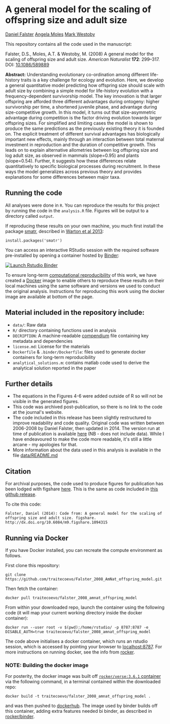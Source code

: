 # A general model for the scaling of offspring size and adult size

[Daniel Falster](http://danielfalster.com/)
[Angela Moles](http://www.bees.unsw.edu.au/angela-moles)
[Mark Westoby](http://bio.mq.edu.au/research/groups/ecology//westoby/mark.htm)

This repository contains all the code used in the manuscript:
  
Falster, D.S., Moles, A.T. & Westoby, M. (2008) A general model for the scaling of offspring size and adult size. *American Naturalist* **172**: 299–317. DOI: [10.1086/589889](http://doi.org/10.1086/589889)

**Abstract:** Understanding evolutionary co-ordination among different life-history traits is a key challenge for ecology and evolution. Here, we develop a general quantitative model predicting how offspring size should scale with adult size by combining a simple model for life-history evolution with a frequency-dependent survivorship model. The key innovation is that larger offspring are afforded three different advantages during ontogeny: higher survivorship per time, a shortened juvenile phase, and advantage during size-competitive growth. In this model, it turns out that size-asymmetric advantage during competition is the factor driving evolution towards larger offspring sizes. For simplified and limiting cases the model is shown to produce the same predictions as the previously existing theory it is founded on. The explicit treatment of different survival advantages has biologically important new effects, mainly through an interaction between total maternal investment in reproduction and the duration of competitive growth. This leads on to explain alternative allometries between log offspring size and log adult size, as observed in mammals (slope=0.95) and plants (slope=0.54). Further, it suggests how these differences relate quantitatively to specific biological processes during recruitment. In these ways the model generalizes across previous theory and provides explanations for some differences between major taxa.

## Running the code

All analyses were done in `R`. You can reproduce the results for this project by running the code in the `analysis.R` file. Figures will be output to a directory called `output`. 

If reproducing these results on your own machine, you much first install the package [smatr](cran.r-project.org/package=smatr), described in [Warton et al 2013](http://doi.org/10.1111/j.2041-210X.2011.00153.x):
  
```
install.packages('smatr')
```

You can access an interactive RStudio session with the required software pre-installed by opening a container hosted by [Binder](http://mybinder.org): 

[![Launch Rstudio Binder](http://mybinder.org/badge_logo.svg)](https://mybinder.org/v2/gh/dfalster/Falster_2008_AmNat_offspring_model/master?urlpath=rstudio)

To ensure long-term [computational reproducibility](https://www.britishecologicalsociety.org/wp-content/uploads/2017/12/guide-to-reproducible-code.pdf) of this work, we have created a [Docker](http://dockerhub.com) image to enable others to reproduce these results on their local machines using the same software and versions we used to conduct the original analysis. Instructions for reproducing this work using the docker image are available at bottom of the page. 

## Material included in the repository include:

- `data/`: Raw data
- `R/` directory containing functions used in analysis
- `DECRIPTION`: A machine-readable [compendium]() file containing key metadata and dependencies 
- `license.md`: License for the materials
- `Dockerfile` & `.binder/Dockerfile`: files used to generate docker containers for long-term reproducibility
- `analytical_solutions.m`: contains matlab code used to derive the analytical solution reported in the paper

## Further details

- The equations in the Figures 4-6 were added outside of R so will not be visible in the generated figures.
- This code was archived post-publication, so there is no link to the code at the journal's website.
- The code included in this release has been slightly restructured to improve readability and code quality. Original code was written between 2006-2008 by Daniel Falster, then updated in 2014. The version run at time of publication is available [here](https://github.com/dfalster/Falster_2008_AmNat_offspring_model/tree/c06c5de3a54b4589581b2f74b2c9fc5d1529fd6d) (NB - does not include data). While I have endeavoured to make the code more readable, it's still a little arcane - my apologies for that.
- More information about the data used in this analysis is available in the file [data/README.md](data/README.md)

## Citation

For archival purposes, the code used to produce figures for publication has been lodged with figshare [here](http://dx.doi.org/10.6084/m9.figshare.1094315). This is the same as code included in [this github release](https://github.com/dfalster/Falster_2008_AmNat_offspring_model/releases/tag/1.0).

To cite this code:
  
```
Falster, Daniel (2014): Code from: A general model for the scaling of offspring size and adult size. figshare. http://dx.doi.org/10.6084/m9.figshare.1094315
```

## Running via Docker

If you have Docker installed, you can recreate the compute environment as follows. 

First clone this repository:

```
git clone https://github.com/traitecoevo/Falster_2008_AmNat_offspring_model.git
```

Then fetch the container:

```
docker pull traitecoevo/falster_2008_amnat_offspring_model
```

From within your downloaded repo, launch the container using the following code (it will map your current working directory inside the docker container): 

```
docker run --user root -v $(pwd):/home/rstudio/ -p 8787:8787 -e DISABLE_AUTH=true traitecoevo/falster_2008_amnat_offspring_model
```

The code above initialises a docker container, which runs an rstudio session, which is accessed by pointing your browser to [localhost:8787](http://localhost:8787). For more instructions on running docker, see the info from [rocker](https://hub.docker.com/r/rocker/rstudio).

### NOTE: Building the docker image

For posterity, the docker image was built off [`rocker/verse:3.6.1` container](https://hub.docker.com/r/rocker/verse) via the following command, in a terminal contained within the downloaded repo:

```
docker build -t traitecoevo/falster_2008_amnat_offspring_model .
```

and was then pushed to [dockerhub](https://cloud.docker.com/u/traitecoevo/repository/docker/traitecoevo/falster_2008_amnat_offspring_model). The image used by binder builds off this container, adding extra features needed bi binder, as described in [rocker/binder](https://hub.docker.com/r/rocker/binder/dockerfile).

